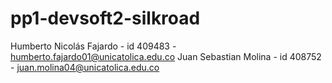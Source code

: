 # pp1-devsoft2-silkroad
Humberto Nicolás Fajardo - id 409483 - humberto.fajardo01@unicatolica.edu.co 
Juan Sebastian Molina - id 408752 - juan.molina04@unicatolica.edu.co  
